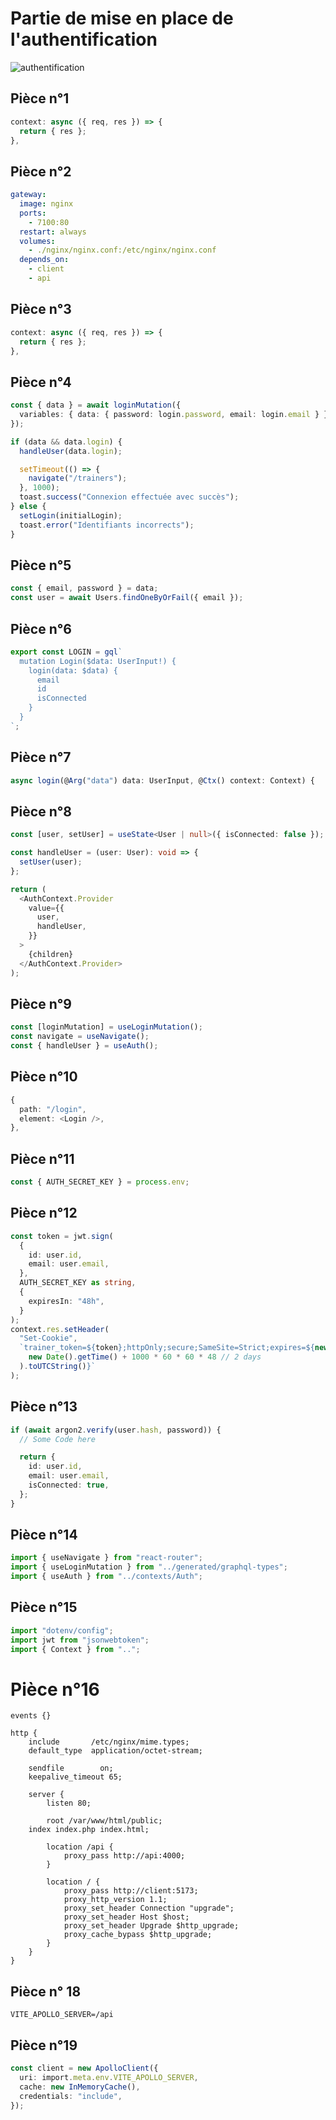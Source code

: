 # Partie de mise en place de l'authentification

![authentification](./assets/User_Authentification.png)

## Pièce n°1

```typescript
context: async ({ req, res }) => {
  return { res };
},
```

## Pièce n°2

```yml
gateway:
  image: nginx
  ports:
    - 7100:80
  restart: always
  volumes:
    - ./nginx/nginx.conf:/etc/nginx/nginx.conf
  depends_on:
    - client
    - api
```

## Pièce n°3

```typescript
context: async ({ req, res }) => {
  return { res };
},
```

## Pièce n°4

```typescript
const { data } = await loginMutation({
  variables: { data: { password: login.password, email: login.email } },
});

if (data && data.login) {
  handleUser(data.login);

  setTimeout(() => {
    navigate("/trainers");
  }, 1000);
  toast.success("Connexion effectuée avec succès");
} else {
  setLogin(initialLogin);
  toast.error("Identifiants incorrects");
}
```

## Pièce n°5

```typescript
const { email, password } = data;
const user = await Users.findOneByOrFail({ email });
```

## Pièce n°6

```typescript
export const LOGIN = gql`
  mutation Login($data: UserInput!) {
    login(data: $data) {
      email
      id
      isConnected
    }
  }
`;
```

## Pièce n°7

```typescript
async login(@Arg("data") data: UserInput, @Ctx() context: Context) {
```

## Pièce n°8

```typescript
const [user, setUser] = useState<User | null>({ isConnected: false });

const handleUser = (user: User): void => {
  setUser(user);
};

return (
  <AuthContext.Provider
    value={{
      user,
      handleUser,
    }}
  >
    {children}
  </AuthContext.Provider>
);
```

## Pièce n°9

```typescript
const [loginMutation] = useLoginMutation();
const navigate = useNavigate();
const { handleUser } = useAuth();
```

## Pièce n°10

```typescript
{
  path: "/login",
  element: <Login />,
},
```

## Pièce n°11

```typescript
const { AUTH_SECRET_KEY } = process.env;
```

## Pièce n°12

```typescript
const token = jwt.sign(
  {
    id: user.id,
    email: user.email,
  },
  AUTH_SECRET_KEY as string,
  {
    expiresIn: "48h",
  }
);
context.res.setHeader(
  "Set-Cookie",
  `trainer_token=${token};httpOnly;secure;SameSite=Strict;expires=${new Date(
    new Date().getTime() + 1000 * 60 * 60 * 48 // 2 days
  ).toUTCString()}`
);
```

## Pièce n°13

```typescript
if (await argon2.verify(user.hash, password)) {
  // Some Code here

  return {
    id: user.id,
    email: user.email,
    isConnected: true,
  };
}
```

## Pièce n°14

```typescript
import { useNavigate } from "react-router";
import { useLoginMutation } from "../generated/graphql-types";
import { useAuth } from "../contexts/Auth";
```

## Pièce n°15

```typescript
import "dotenv/config";
import jwt from "jsonwebtoken";
import { Context } from "..";
```

# Pièce n°16

```
events {}

http {
	include       /etc/nginx/mime.types;
	default_type  application/octet-stream;

	sendfile        on;
	keepalive_timeout 65;

	server {
		listen 80;

		root /var/www/html/public;
    index index.php index.html;

		location /api {
			proxy_pass http://api:4000;
		}

		location / {
			proxy_pass http://client:5173;
			proxy_http_version 1.1;
			proxy_set_header Connection "upgrade";
			proxy_set_header Host $host;
			proxy_set_header Upgrade $http_upgrade;
			proxy_cache_bypass $http_upgrade;
		}
	}
}
```

## Pièce n° 18

```
VITE_APOLLO_SERVER=/api
```

## Pièce n°19

```typescript
const client = new ApolloClient({
  uri: import.meta.env.VITE_APOLLO_SERVER,
  cache: new InMemoryCache(),
  credentials: "include",
});
```
